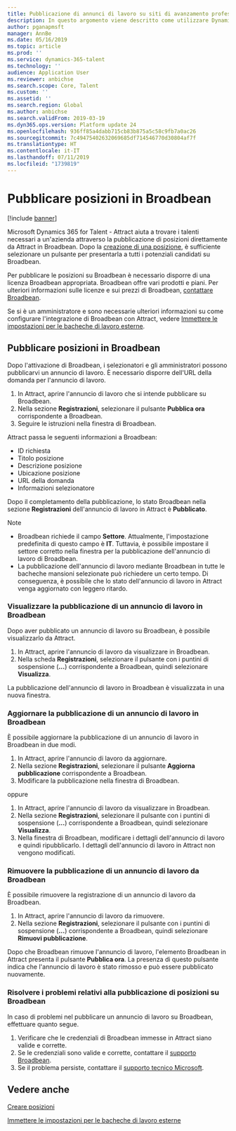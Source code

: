 ```yaml
---
title: Pubblicazione di annunci di lavoro su siti di avanzamento professionale esterni da Attract
description: In questo argomento viene descritto come utilizzare Dynamics 365 for Talent - Attract per pubblicare annunci di lavoro su siti di reclutamento esterni
author: pganapmsft
manager: AnnBe
ms.date: 05/16/2019
ms.topic: article
ms.prod: ''
ms.service: dynamics-365-talent
ms.technology: ''
audience: Application User
ms.reviewer: anbichse
ms.search.scope: Core, Talent
ms.custom: ''
ms.assetid: ''
ms.search.region: Global
ms.author: anbichse
ms.search.validFrom: 2019-03-19
ms.dyn365.ops.version: Platform update 24
ms.openlocfilehash: 936ff85a4dabb715cb83b875a5c58c9fb7a0ac26
ms.sourcegitcommit: 7c49475402632069685df714546770d30804af7f
ms.translationtype: HT
ms.contentlocale: it-IT
ms.lasthandoff: 07/11/2019
ms.locfileid: "1739819"
---
```

# <a name="post-jobs-to-broadbean"></a>Pubblicare posizioni in Broadbean

[!include [banner](../includes/banner.md)]

Microsoft Dynamics 365 for Talent - Attract aiuta a trovare i talenti necessari a un'azienda attraverso la pubblicazione di posizioni direttamente da Attract in Broadbean. Dopo la [creazione di una posizione](./creating-jobs-attract.md), è sufficiente selezionare un pulsante per presentarla a tutti i potenziali candidati su Broadbean.

Per pubblicare le posizioni su Broadbean è necessario disporre di una licenza Broadbean appropriata. Broadbean offre vari prodotti e piani. Per ulteriori informazioni sulle licenze e sui prezzi di Broadbean, [contattare Broadbean](https://www.broadbean.com/contact-us/).

Se si è un amministratore e sono necessarie ulteriori informazioni su come configurare l'integrazione di Broadbean con Attract, vedere [Immettere le impostazioni per le bacheche di lavoro esterne](./attract-admin-job-board-settings.md).

## <a name="post-jobs-to-broadbean"></a>Pubblicare posizioni in Broadbean

Dopo l'attivazione di Broadbean, i selezionatori e gli amministratori possono pubblicarvi un annuncio di lavoro. È necessario disporre dell'URL della domanda per l'annuncio di lavoro.

1. In Attract, aprire l'annuncio di lavoro che si intende pubblicare su Broadbean.
2. Nella sezione **Registrazioni**, selezionare il pulsante **Pubblica ora** corrispondente a Broadbean.
3. Seguire le istruzioni nella finestra di Broadbean.

Attract passa le seguenti informazioni a Broadbean:

- ID richiesta
- Titolo posizione
- Descrizione posizione
- Ubicazione posizione
- URL della domanda
- Informazioni selezionatore

Dopo il completamento della pubblicazione, lo stato Broadbean nella sezione **Registrazioni** dell'annuncio di lavoro in Attract è **Pubblicato**.

> [!NOTE]
> - Broadbean richiede il campo **Settore**. Attualmente, l'impostazione predefinita di questo campo è **IT**. Tuttavia, è possibile impostare il settore corretto nella finestra per la pubblicazione dell'annuncio di lavoro di Broadbean.
> - La pubblicazione dell'annuncio di lavoro mediante Broadbean in tutte le bacheche mansioni selezionate può richiedere un certo tempo. Di conseguenza, è possibile che lo stato dell'annuncio di lavoro in Attract venga aggiornato con leggero ritardo.

### <a name="view-a-broadbean-job-posting"></a>Visualizzare la pubblicazione di un annuncio di lavoro in Broadbean

Dopo aver pubblicato un annuncio di lavoro su Broadbean, è possibile visualizzarlo da Attract.

1. In Attract, aprire l'annuncio di lavoro da visualizzare in Broadbean.
2. Nella scheda **Registrazioni**, selezionare il pulsante con i puntini di sospensione (**...**) corrispondente a Broadbean, quindi selezionare **Visualizza**.

La pubblicazione dell'annuncio di lavoro in Broadbean è visualizzata in una nuova finestra.

### <a name="update-a-broadbean-job-posting"></a>Aggiornare la pubblicazione di un annuncio di lavoro in Broadbean

È possibile aggiornare la pubblicazione di un annuncio di lavoro in Broadbean in due modi.

1. In Attract, aprire l'annuncio di lavoro da aggiornare.
2. Nella sezione **Registrazioni**, selezionare il pulsante **Aggiorna pubblicazione** corrispondente a Broadbean.
3. Modificare la pubblicazione nella finestra di Broadbean.

oppure

1. In Attract, aprire l'annuncio di lavoro da visualizzare in Broadbean.
2. Nella sezione **Registrazioni**, selezionare il pulsante con i puntini di sospensione (**...**) corrispondente a Broadbean, quindi selezionare **Visualizza**.
3. Nella finestra di Broadbean, modificare i dettagli dell'annuncio di lavoro e quindi ripubblicarlo. I dettagli dell'annuncio di lavoro in Attract non vengono modificati.

### <a name="remove-a-broadbean-job-posting"></a>Rimuovere la pubblicazione di un annuncio di lavoro da Broadbean

È possibile rimuovere la registrazione di un annuncio di lavoro da Broadbean.

1. In Attract, aprire l'annuncio di lavoro da rimuovere.
2. Nella sezione **Registrazioni**, selezionare il pulsante con i puntini di sospensione (**...**) corrispondente a Broadbean, quindi selezionare **Rimuovi pubblicazione**.

Dopo che Broadbean rimuove l'annuncio di lavoro, l'elemento Broadbean in Attract presenta il pulsante **Pubblica ora**. La presenza di questo pulsante indica che l'annuncio di lavoro è stato rimosso e può essere pubblicato nuovamente.

### <a name="troubleshoot-job-posting-to-broadbean"></a>Risolvere i problemi relativi alla pubblicazione di posizioni su Broadbean

In caso di problemi nel pubblicare un annuncio di lavoro su Broadbean, effettuare quanto segue.

1. Verificare che le credenziali di Broadbean immesse in Attract siano valide e corrette.
2. Se le credenziali sono valide e corrette, contattare il [supporto Broadbean](https://www.broadbean.com/resources/support/).
3. Se il problema persiste, contattare il [supporto tecnico Microsoft](./talent-support.md).

## <a name="see-also"></a>Vedere anche

[Creare posizioni](./creating-jobs-attract.md)

[Immettere le impostazioni per le bacheche di lavoro esterne](./attract-admin-job-board-settings.md)
